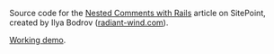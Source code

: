 Source code for the [Nested Comments with Rails](http://www.sitepoint.com/nested-comments-rails/) article on SitePoint,
created by Ilya Bodrov ([radiant-wind.com](http://radiant-wind.com)).

[Working demo](http://nested-comments.radiant-wind.com).